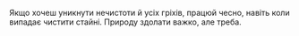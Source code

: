 Якщо хочеш уникнути нечистоти й усіх гріхів, працюй чесно, навіть коли випадає чистити стайні. Природу здолати важко, але треба.